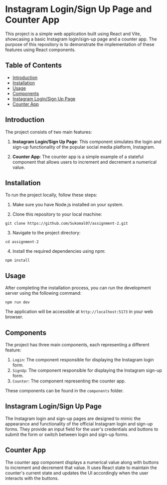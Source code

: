 # Instagram Login/Sign Up Page and Counter App

This project is a simple web application built using React and Vite, showcasing a basic Instagram login/sign-up page and a counter app. The purpose of this repository is to demonstrate the implementation of these features using React components.

## Table of Contents

- [Introduction](#introduction)
- [Installation](#installation)
- [Usage](#usage)
- [Components](#components)
- [Instagram Login/Sign Up Page](#instagram-login-sign-up-page)
- [Counter App](#counter-app)

## Introduction

The project consists of two main features:

1. **Instagram Login/Sign Up Page**: This component simulates the login and sign-up functionality of the popular social media platform, Instagram.

2. **Counter App**: The counter app is a simple example of a stateful component that allows users to increment and decrement a numerical value.

## Installation

To run the project locally, follow these steps:

1. Make sure you have Node.js installed on your system.

2. Clone this repository to your local machine:

```
git clone https://github.com/Sukomal07/assignment-2.git
```

3. Navigate to the project directory:

```
cd assignment-2
```

4. Install the required dependencies using npm:

```
npm install
```

## Usage

After completing the installation process, you can run the development server using the following command:

```
npm run dev
```

The application will be accessible at `http://localhost:5173` in your web browser.

## Components

The project has three main components, each representing a different feature:

1. `Login`: The component responsible for displaying the Instagram login form.
2. `SignUp`: The component responsible for displaying the Instagram sign-up form.
3. `Counter`: The component representing the counter app.

These components can be found in the `components` folder.

## Instagram Login/Sign Up Page

The Instagram login and sign-up pages are designed to mimic the appearance and functionality of the official Instagram login and sign-up forms. They provide an input field for the user's credentials and buttons to submit the form or switch between login and sign-up forms.

## Counter App

The counter app component displays a numerical value along with buttons to increment and decrement that value. It uses React state to maintain the counter's current state and updates the UI accordingly when the user interacts with the buttons.

